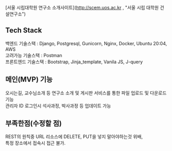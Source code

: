 
[서울 시립대학원 연구소 소개사이트](http://scem.uos.ac.kr , "서울 시립 대학원 건설연구소")

Tech Stack
---
백엔드 기술스택 : Django, Postgresql, Gunicorn, Nginx, Docker, Ubuntu 20:04, AWS  
고려가능 기술스택 : Postman  
프론트엔드 기술스택 : Bootstrap, Jinja_template, Vanila JS, J-query

메인(MVP) 기능
---
오시는길, 교수님소개 등 연구소 소개 및 게시판 서비스를 통한 파일 업로드 및 다운로드 기능  
관리자 ID 로그인시 석사과정, 박사과정 등 업데이트 가능

부족한점(수정할 점)
---
REST의 원칙중 URL 리소스에 DELETE, PUT을 넣지 말아야하는것 위배,  
특정 장소에서 접속시 접근 불가.
